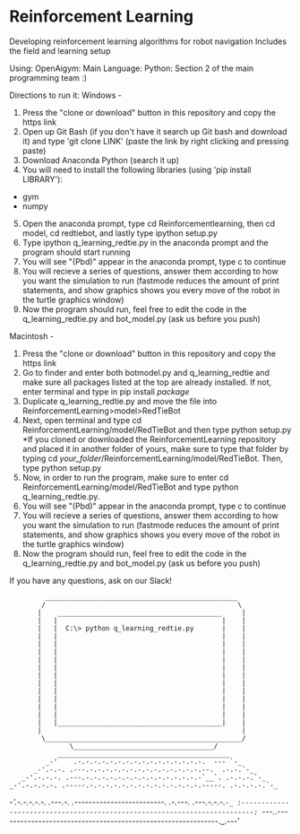 # Reinforcement Learning

Developing reinforcement learning algorithms for robot navigation
Includes the field and learning setup

Using: OpenAigym:
Main Language: Python:
Section 2 of the main programming team :)

Directions to run it: 
Windows - 
1) Press the "clone or download" button in this repository and copy the https link
2) Open up Git Bash (if you don't have it search up Git bash and download it) and type 'git clone LINK' (paste the link by right clicking and pressing paste)
3) Download Anaconda Python (search it up)
4) You will need to install the following libraries (using 'pip install LIBRARY'):
 - gym
 - numpy
5) Open the anaconda prompt, type cd Reinforcementlearning, then cd model, cd redtiebot, and lastly type ipython setup.py
6) Type ipython q_learning_redtie.py in the anaconda prompt and the program should start running
7) You will see "(Pbd)" appear in the anaconda prompt, type c to continue
8) You will recieve a series of questions, answer them according to how you want the simulation to run (fastmode reduces the amount of print statements, and show graphics shows you every move of the robot in the turtle graphics window)
9) Now the program should run, feel free to edit the code in the q_learning_redtie.py and bot_model.py (ask us before you push)

Macintosh - 
1) Press the "clone or download" button in this repository and copy the https link
2) Go to finder and enter both botmodel.py and q_learning_redtie and make sure all packages listed at the top are already installed. If not, enter terminal and type in pip install *package*
3) Duplicate q_learning_redtie.py and move the file into ReinforcementLearning>model>RedTieBot
4) Next, open terminal and type cd ReinforcementLearning/model/RedTieBot and then type python setup.py
  *If you cloned or downloaded the ReinforcementLearning repository and placed it in another folder of yours, make sure to    type that folder by typing cd *your_folder*/ReinforcementLearning/model/RedTieBot. Then, type python setup.py
5) Now, in order to run the program, make sure to enter cd ReinforcementLearning/model/RedTieBot and type python q_learning_redtie.py.
6) You will see "(Pbd)" appear in the anaconda prompt, type c to continue
7) You will recieve a series of questions, answer them according to how you want the simulation to run (fastmode reduces the amount of print statements, and show graphics shows you every move of the robot in the turtle graphics window)
8) Now the program should run, feel free to edit the code in the q_learning_redtie.py and bot_model.py (ask us before you push)


If you have any questions, ask on our Slack!


             ________________________________________________
            /                                                \
           |    _________________________________________     |
           |   |                                         |    |
           |   |  C:\> python q_learning_redtie.py       |    |
           |   |                                         |    |
           |   |                                         |    |
           |   |                                         |    |
           |   |                                         |    |
           |   |                                         |    |
           |   |                                         |    |
           |   |                                         |    |
           |   |                                         |    |
           |   |                                         |    |
           |   |                                         |    |
           |   |                                         |    |
           |   |_________________________________________|    |
           |                                                  |
            \_________________________________________________/
                   \___________________________________/
                ___________________________________________
             _-'    .-.-.-.-.-.-.-.-.-.-.-.-.-.-.-.-.  --- `-_
          _-'.-.-. .---.-.-.-.-.-.-.-.-.-.-.-.-.-.-.--.  .-.-.`-_
       _-'.-.-.-. .---.-.-.-.-.-.-.-.-.-.-.-.-.-.-.-`__`. .-.-.-.`-_
    _-'.-.-.-.-. .-----.-.-.-.-.-.-.-.-.-.-.-.-.-.-.-----. .-.-.-.-.`-_
 _-'.-.-.-.-.-. .---.-. .-------------------------. .-.---. .---.-.-.-.`-_
:-------------------------------------------------------------------------:
`---._.-------------------------------------------------------------._.---'

